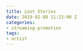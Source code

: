 ```yaml
---
title: Lost Stories
date: 2019-02-08 11:23:00 Z
categories:
- streaming-promotion
tags:
- artist
---
```



